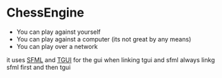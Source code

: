 # ChessEngine

- You can play against yourself
- You can play against a computer (its not great by any means)
- You can play over a network 

it uses [SFML](https://www.sfml-dev.org/) and [TGUI](https://tgui.eu/) for the gui when linking tgui and sfml always linkg sfml first and then tgui